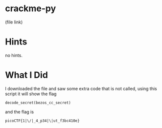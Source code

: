 # crackme-py

(file link)

# Hints

no hints.

# What I Did

I downloaded the file and saw some extra code that is not called,
using this script it will show the flag

```
decode_secret(bezos_cc_secret)
```

and the flag is

```
picoCTF{1|\/|_4_p34|\|ut_f3bc410e}
```
